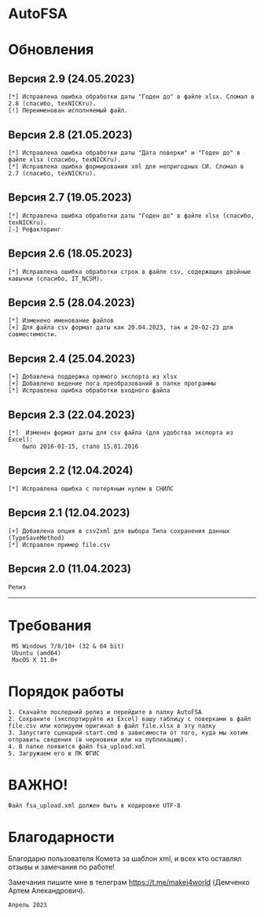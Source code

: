 # AutoFSA

Обновления
=
## Версия 2.9 (24.05.2023)
	[*] Исправлена ошибка обработки даты "Годен до" в файле xlsx. Сломал в 2.8 (спасибо, texNICKru). 
	[!] Переименован исполняемый файл.
## Версия 2.8 (21.05.2023)
	[*] Исправлена ошибка обработки даты "Дата поверки" и "Годен до" в файле xlsx (спасибо, texNICKru).
	[*] Исправлена ошибка формирования xml для непригодных СИ. Сломал в 2.7 (спасибо, texNICKru).
## Версия 2.7 (19.05.2023)
	[*] Исправлена ошибка обработки даты "Годен до" в файле xlsx (спасибо, texNICKru).
	[-] Рефакторинг
## Версия 2.6 (18.05.2023)
	[*] Исправлена ошибка обработки строк в файле csv, содержащих двойные кавычки (спасибо, IT_NCSM).
## Версия 2.5 (28.04.2023)
	[*] Изменено именование файлов
	[+] Для файла csv формат даты как 20.04.2023, так и 20-02-23 для совместимости.
## Версия 2.4 (25.04.2023)
	[+] Добавлена поддержка прямого экспорта из xlsx
	[+] Добавлено ведение лога преобразований в папке программы
	[*] Исправлена ошибка обработки входного файла
## Версия 2.3 (22.04.2023)
	[*]  Изменен формат даты для csv файла (для удобства экспорта из Excel): 
		было 2016-01-15, стало 15.01.2016	 
##  Версия 2.2 (12.04.2024)
	[*] Исправлена ошибка с потеряным нулем в СНИЛС
##  Версия 2.1 (12.04.2023)
	[+] Добавлена опция в сsv2xml для выбора Типа сохранения данных (TypeSaveMethod)
	[*] Исправлен пример file.csv

##  Версия 2.0 (11.04.2023)
	Релиз
----
Требования
=
~~~~~
 MS Windows 7/8/10+ (32 & 64 bit)
 Ubuntu (amd64)
 MacOS X 11.0+
~~~~~
Порядок работы
=
	1. Скачайте последний релиз и перейдите в папку AutoFSA
	2. Сохраните (экспортируйте из Excel) вашу таблицу с поверками в файл file.csv или копируем оригинал в файл file.xlsx в эту папку
	3. Запустите сценарий start.cmd в зависимости от того, куда мы хотим отправить сведения (в черновики или на публикацию).
	4. В папке появится файл fsa_upload.xml	
	5. Загружаем его в ЛК ФГИС

ВАЖНО! 
=
	Файл fsa_upload.xml должен быть в кодировке UTF-8

Благодарности
=
Благодарю пользователя Комета за шаблон xml, и всех кто оставлял отзывы и замечания по работе!

Замечания пишите мне в телеграм https://t.me/makej4world (Демченко Артем Алекандрович).

	Апрель 2023